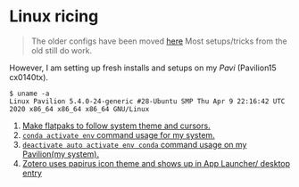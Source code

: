# Linux ricing

> The older configs have been moved [here](old/ubuntu%19.10/README.md)
> Most setups/tricks from the old still do work.

However, I am setting up fresh installs and setups on my *Pavi* (Pavilion15 cx0140tx).

```
$ uname -a
Linux Pavilion 5.4.0-24-generic #28-Ubuntu SMP Thu Apr 9 22:16:42 UTC 2020 x86_64 x86_64 x86_64 GNU/Linux
```

1. [Make flatpaks to follow system theme and cursors.](flatpak%20override%20theme.md)
2. [`conda activate env` command usage for my system.]()
3. [`deactivate auto activate env conda` command usage on my Pavilion(my system).](conda%auto%activate%base%false%command.md)
4. [Zotero uses papirus icon theme and shows up in App Launcher/ desktop entry](workaround%for%zotero%papirus%icon.md)
